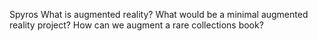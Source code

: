 Spyros
What is augmented reality?
What would be a minimal augmented reality project?
How can we augment a rare collections book? 

